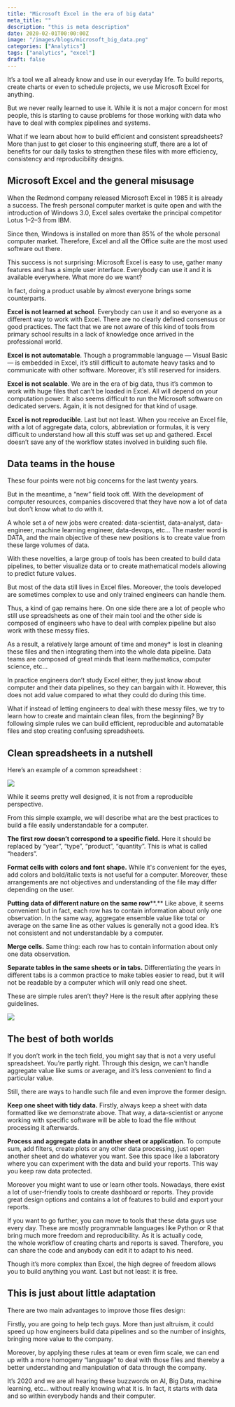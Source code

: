 ```yaml
---
title: "Microsoft Excel in the era of big data"
meta_title: ""
description: "this is meta description"
date: 2020-02-01T00:00:00Z
image: "/images/blogs/microsoft_big_data.png"
categories: ["Analytics"]
tags: ["analytics", "excel"]
draft: false
---
```


It’s a tool we all already know and use in our everyday life. To build reports, create charts or even to schedule projects, we use Microsoft Excel for anything.

But we never really learned to use it. While it is not a major concern for most people, this is starting to cause problems for those working with data who have to deal with complex pipelines and systems.

What if we learn about how to build efficient and consistent spreadsheets? More than just to get closer to this engineering stuff, there are a lot of benefits for our daily tasks to strengthen these files with more efficiency, consistency and reproducibility designs.

## Microsoft Excel and the general misusage

When the Redmond company released Microsoft Excel in 1985 it is already a success. The fresh personal computer market is quite open and with the introduction of Windows 3.0, Excel sales overtake the principal competitor Lotus 1–2–3 from IBM.

Since then, Windows is installed on more than 85% of the whole personal computer market. Therefore, Excel and all the Office suite are the most used software out there.

This success is not surprising: Microsoft Excel is easy to use, gather many features and has a simple user interface. Everybody can use it and it is available everywhere. What more do we want?

In fact, doing a product usable by almost everyone brings some counterparts.

**Excel is not learned at school**. Everybody can use it and so everyone as a different way to work with Excel. There are no clearly defined consensus or good practices. The fact that we are not aware of this kind of tools from primary school results in a lack of knowledge once arrived in the professional world.

**Excel is not automatable**. Though a programmable language — Visual Basic — is embedded in Excel, it’s still difficult to automate heavy tasks and to communicate with other software. Moreover, it’s still reserved for insiders.

**Excel is not scalable**. We are in the era of big data, thus it’s common to work with huge files that can’t be loaded in Excel. All will depend on your computation power. It also seems difficult to run the Microsoft software on dedicated servers. Again, it is not designed for that kind of usage.

**Excel is not reproducible**. Last but not least. When you receive an Excel file, with a lot of aggregate data, colors, abbreviation or formulas, it is very difficult to understand how all this stuff was set up and gathered. Excel doesn’t save any of the workflow states involved in building such file.

## Data teams in the house

These four points were not big concerns for the last twenty years.

But in the meantime, a “new” field took off. With the development of computer resources, companies discovered that they have now a lot of data but don’t know what to do with it.

A whole set a of new jobs were created: data-scientist, data-analyst, data-engineer, machine learning engineer, data-devops, etc… The master word is DATA, and the main objective of these new positions is to create value from these large volumes of data.

With these novelties, a large group of tools has been created to build data pipelines, to better visualize data or to create mathematical models allowing to predict future values.

But most of the data still lives in Excel files. Moreover, the tools developed are sometimes complex to use and only trained engineers can handle them.

Thus, a kind of gap remains here. On one side there are a lot of people who still use spreadsheets as one of their main tool and the other side is composed of engineers who have to deal with complex pipeline but also work with these messy files.

As a result, a relatively large amount of time and money* is lost in cleaning these files and then integrating them into the whole data pipeline. Data teams are composed of great minds that learn mathematics, computer science, etc…

In practice engineers don’t study Excel either, they just know about computer and their data pipelines, so they can bargain with it. However, this does not add value compared to what they could do during this time.

What if instead of letting engineers to deal with these messy files, we try to learn how to create and maintain clean files, from the beginning? By following simple rules we can build efficient, reproducible and automatable files and stop creating confusing spreadsheets.

## Clean spreadsheets in a nutshell

Here’s an example of a common spreadsheet :

![](/blog/06_microsoft_big_data/01.png)

While it seems pretty well designed, it is not from a reproducible perspective.

From this simple example, we will describe what are the best practices to build a file easily understandable for a computer.

**The first row doesn’t correspond to a specific field.** Here it should be replaced by “year”, “type”, “product”, “quantity”. This is what is called “headers”.

**Format cells with** **colors and font** **shape.** While it's convenient for the eyes, add colors and bold/italic texts is not useful for a computer. Moreover, these arrangements are not objectives and understanding of the file may differ depending on the user.

**Putting** **data of different nature on the same row****.** Like above, it seems convenient but in fact, each row has to contain information about only one observation. In the same way, aggregate ensemble value like total or average on the same line as other values is generally not a good idea. It’s not consistent and not understandable by a computer.

**Merge cells.** Same thing: each row has to contain information about only one data observation.

**Separate tables in the same sheets or in tabs.** Differentiating the years in different tabs is a common practice to make tables easier to read, but it will not be readable by a computer which will only read one sheet.

These are simple rules aren’t they? Here is the result after applying these guidelines.

![](/blog/06_microsoft_big_data/02.png)

## The best of both worlds

If you don’t work in the tech field, you might say that is not a very useful spreadsheet. You’re partly right. Through this design, we can’t handle aggregate value like sums or average, and it’s less convenient to find a particular value.

Still, there are ways to handle such file and even improve the former design.

**Keep one sheet with tidy data.** Firstly, always keep a sheet with data formatted like we demonstrate above. That way, a data-scientist or anyone working with specific software will be able to load the file without processing it afterwards.

**Process and aggregate data in another sheet or application**. To compute sum, add filters, create plots or any other data processing, just open another sheet and do whatever you want. See this space like a laboratory where you can experiment with the data and build your reports. This way you keep raw data protected.

Moreover you might want to use or learn other tools. Nowadays, there exist a lot of user-friendly tools to create dashboard or reports. They provide great design options and contains a lot of features to build and export your reports.

If you want to go further, you can move to tools that these data guys use every day. These are mostly programmable languages like Python or R that bring much more freedom and reproducibility. As it is actually code, the whole workflow of creating charts and reports is saved. Therefore, you can share the code and anybody can edit it to adapt to his need.

Though it’s more complex than Excel, the high degree of freedom allows you to build anything you want. Last but not least: it is free.

## This is just about little adaptation

There are two main advantages to improve those files design:

Firstly, you are going to help tech guys. More than just altruism, it could speed up how engineers build data pipelines and so the number of insights, bringing more value to the company.

Moreover, by applying these rules at team or even firm scale, we can end up with a more homogeny “language” to deal with those files and thereby a better understanding and manipulation of data through the company.

It’s 2020 and we are all hearing these buzzwords on AI, Big Data, machine learning, etc… without really knowing what it is. In fact, it starts with data and so within everybody hands and their computer.